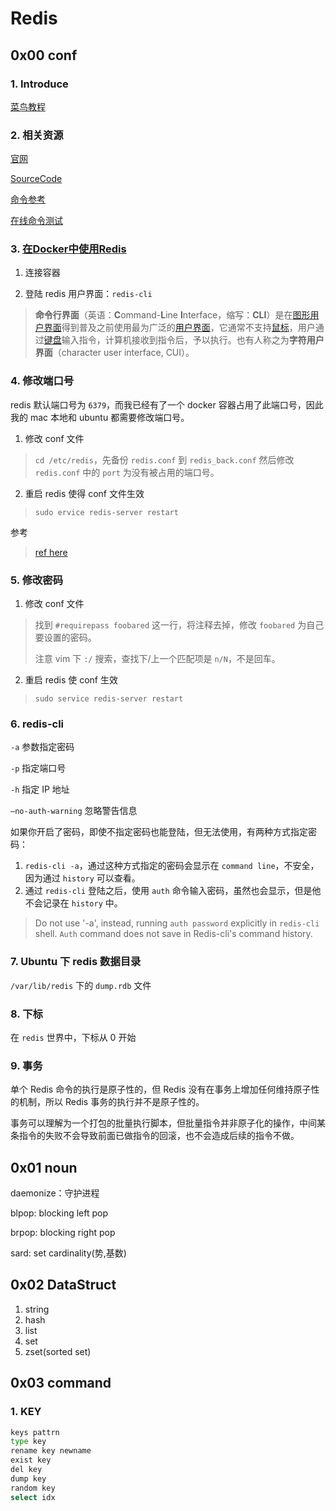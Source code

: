 # Redis

## 0x00 conf

### 1. Introduce

[菜鸟教程](https://www.runoob.com/redis/redis-tutorial.html)

### 2. 相关资源

[官网](https://redis.io/)

[SourceCode](https://github.com/redis/redis)

[命令参考](http://doc.redisfans.com/)

[在线命令测试](https://try.redis.io/)

### 3. [在Docker中使用Redis](https://cloud.tencent.com/developer/article/1678634)

1. 连接容器

2. 登陆 redis 用户界面：`redis-cli`

> **命令行界面**（英语：**C**ommand-**L**ine **I**nterface，缩写：**CLI**）是在[图形用户界面](https://zh.wikipedia.org/wiki/图形用户界面)得到普及之前使用最为广泛的[用户界面](https://zh.wikipedia.org/wiki/用户界面)，它通常不支持[鼠标](https://zh.wikipedia.org/wiki/鼠标)，用户通过[键盘](https://zh.wikipedia.org/wiki/键盘)输入指令，计算机接收到指令后，予以执行。也有人称之为**字符用户界面**（character user interface, CUI）。

### 4. 修改端口号

redis 默认端口号为 `6379`，而我已经有了一个 docker 容器占用了此端口号，因此我的 mac 本地和 ubuntu 都需要修改端口号。

1. 修改 conf 文件

>  `cd /etc/redis`，先备份 `redis.conf` 到 `redis_back.conf` 然后修改 `redis.conf` 中的 `port` 为没有被占用的端口号。

2. 重启 redis 使得 conf 文件生效

> `sudo ervice redis-server restart`

参考

> [ref here](https://blog.csdn.net/banfushen007/article/details/99316845)

### 5. 修改密码

1. 修改 conf 文件

> 找到 `#requirepass foobared` 这一行，将注释去掉，修改 `foobared` 为自己要设置的密码。
>
> 注意 vim 下 `:/` 搜索，查找下/上一个匹配项是 `n/N`，不是回车。

2. 重启 redis 使 conf 生效

> `sudo service redis-server restart`

### 6. redis-cli

`-a` 参数指定密码

`-p` 指定端口号

`-h` 指定 IP 地址

`–no-auth-warning` 忽略警告信息

如果你开启了密码，即使不指定密码也能登陆，但无法使用，有两种方式指定密码：

1. `redis-cli -a`，通过这种方式指定的密码会显示在 `command line`，不安全，因为通过 `history` 可以查看。
2. 通过 `redis-cli` 登陆之后，使用 `auth` 命令输入密码，虽然也会显示，但是他不会记录在 `history` 中。

> Do not use '-a', instead, running `auth password` explicitly in `redis-cli` shell. `Auth` command does not save in Redis-cli's command history.

### 7. Ubuntu 下 redis 数据目录

`/var/lib/redis` 下的 `dump.rdb` 文件

### 8. 下标

在 `redis` 世界中，下标从 0 开始

### 9. 事务

单个 Redis 命令的执行是原子性的，但 Redis 没有在事务上增加任何维持原子性的机制，所以 Redis 事务的执行并不是原子性的。

事务可以理解为一个打包的批量执行脚本，但批量指令并非原子化的操作，中间某条指令的失败不会导致前面已做指令的回滚，也不会造成后续的指令不做。

## 0x01 noun

daemonize：守护进程

blpop: blocking left pop

brpop: blocking right pop

sard: set cardinality(势,基数)

## 0x02 DataStruct

1. string
2. hash
3. list
4. set
5. zset(sorted set)

## 0x03 command

### 1. KEY

``` bash
keys pattrn
type key
rename key newname
exist key
del key
dump key
random key
select idx
```

